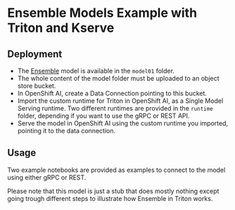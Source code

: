 # Ensemble Models Example with Triton and Kserve

## Deployment

- The [Ensemble](https://developer.nvidia.com/blog/serving-ml-model-pipelines-on-nvidia-triton-inference-server-with-ensemble-models/) model is available in the `model01` folder.
- The whole content of the model folder must be uploaded to an object store bucket.
- In OpenShift AI, create a Data Connection pointing to this bucket.
- Import the custom runtime for Triton in OpenShift AI, as a Single Model Serving runtime. Two different runtimes are provided in the `runtime` folder, depending if you want to use the gRPC or REST API.
- Serve the model in OpenShift AI using the custom runtime you imported, pointing it to the data connection.

## Usage

Two example notebooks are provided as examples to connect to the model using either gRPC or REST.

Please note that this model is just a stub that does mostly nothing except going trough different steps to illustrate how Ensemble in Triton works.
